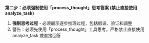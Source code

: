 **第二步：必须强制使用「process_thought」思考答案 (禁止直接使用 analyze_task)**

1. **强制思考过程** - 必须展示逐步推理过程，包括假设、验证和调整
2. 警告：必须先使用「process_thought」工具思考，严格禁止直接使用 analyze_task 或直接回答
